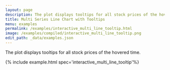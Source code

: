 ```yaml
---
layout: page
description: The plot displays tooltips for all stock prices of the hovered time.
title: Multi Series Line Chart with Tooltips
menu: examples
permalink: /examples/interactive_multi_line_tooltip.html
image: /examples/compiled/interactive_multi_line_tooltip.png
edit_path: _data/examples.json
---
```


The plot displays tooltips for all stock prices of the hovered time.

{% include example.html spec='interactive_multi_line_tooltip'%}
